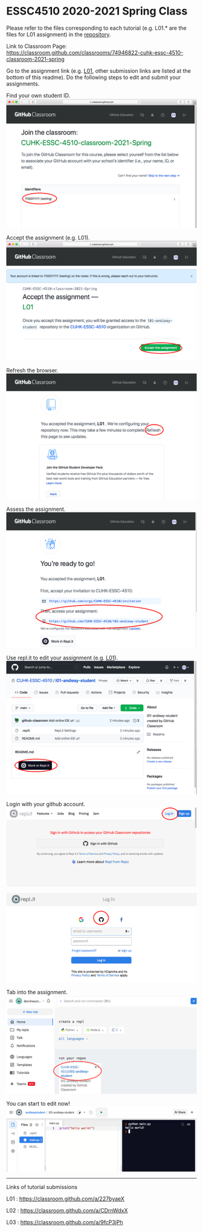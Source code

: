 # ESSC4510 2020-2021 Spring Class

Please refer to the files corresponding to each tutorial (e.g. L01.* are the files for L01 assignment) in the [repository](https://github.com/CUHK-ESSC-4510/ESSC4510-2020-Spring).

Link to Classroom Page: https://classroom.github.com/classrooms/74946822-cuhk-essc-4510-classroom-2021-spring

Go to the assignment link (e.g. [L01](https://classroom.github.com/a/227byaeX), other submission links are listed at the bottom of this readme). Do the following steps to edit and submit your assignments.

Find your own student ID.
![alt text](/img/01.png)

Accept the assignment (e.g. L01).
![alt text](/img/02.png)

Refresh the browser.
![alt text](/img/03.png)

Assess the assignment.
![alt text](/img/04.png)

Use repl.it to edit your assignment (e.g. [L01](https://classroom.github.com/a/227byaeX)).
![alt text](/img/05.png)

Login with your github account.
![alt text](/img/06.png)

![alt text](/img/07.png)

Tab into the assignment.
![alt text](/img/08.png)

You can start to edit now!
![alt text](/img/09.png)

------------------------------------------

Links of tutorial submissions

L01 : https://classroom.github.com/a/227byaeX

L02 : https://classroom.github.com/a/CDrnWdxX

L03 : https://classroom.github.com/a/9fcP3jPh



